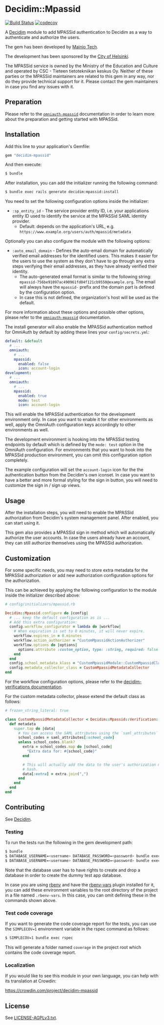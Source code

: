 # Decidim::Mpassid

[![Build Status](https://github.com/mainio/decidim-module-mpassid/actions/workflows/ci_mpassid.yml/badge.svg)](https://github.com/mainio/decidim-module-mpassid/actions)
[![codecov](https://codecov.io/gh/mainio/decidim-module-mpassid/branch/master/graph/badge.svg)](https://codecov.io/gh/mainio/decidim-module-mpassid)

A [Decidim](https://github.com/decidim/decidim) module to add MPASSid
authentication to Decidim as a way to authenticate and authorize the users.

The gem has been developed by [Mainio Tech](https://www.mainiotech.fi/).

The development has been sponsored by the
[City of Helsinki](https://www.hel.fi/).

The MPASSid service is owned by the Ministry of the Education and Culture and
operated by CSC - Tieteen tietotekniikan keskus Oy. Neither of these parties or
the MPASSid maintainers are related to this gem in any way, nor do they provide
technical support for it. Please contact the gem maintainers in case you find
any issues with it.

## Preparation

Please refer to the
[`omniauth-mpassid`](https://github.com/mainio/omniauth-mpassid) documentation
in order to learn more about the preparation and getting started with MPASSid.

## Installation

Add this line to your application's Gemfile:

```ruby
gem "decidim-mpassid"
```

And then execute:

```bash
$ bundle
```

After installation, you can add the initializer running the following command:

```bash
$ bundle exec rails generate decidim:mpassid:install
```

You need to set the following configuration options inside the initializer:

- `:sp_entity_id` - The service provider entity ID, i.e. your applications
  entity ID used to identify the service at the MPASSid SAML identity provider.
  * Default: depends on the application's URL, e.g.
    `https://www.example.org/users/auth/mpassid/metadata`

Optionally you can also configure the module with the following options:

- `:auto_email_domain` - Defines the auto-email domain for automatically
  verified email addresses for the identified users. This makes it easier for
  the users to use the system as they don't have to go through any extra steps
  verifying their email addresses, as they have already verified their identity.
  * The auto-generated email format is similar to the following string:
    `mpassid-756be91097ac490961fd04f121cb9550@example.org`. The email will
    always have the `mpassid-` prefix and the domain part is defined by the
    configuration option.
  * In case this is not defined, the organization's host will be used as the
    default.

For more information about these options and possible other options, please
refer to the [`omniauth-mpassid`](https://github.com/mainio/omniauth-mpassid)
documentation.

The install generator will also enable the MPASSid authentication method for
OmniAuth by default by adding these lines your `config/secrets.yml`:

```yml
default: &default
  # ...
  omniauth:
    # ...
    mpassid:
      enabled: false
      icon: account-login
development:
  # ...
  omniauth:
    # ...
    mpassid:
      enabled: true
      mode: test
      icon: account-login
```

This will enable the MPASSid authentication for the development environment
only. In case you want to enable it for other environments as well, apply the
OmniAuth configuration keys accordingly to other environments as well.

The development environment is hooking into the MPASSid testing endpoints by
default which is defined by the `mode: test` option in the OmniAuth
configuration. For environments that you want to hook into the MPASSid
production environment, you can omit this configuration option completely.

The example configuration will set the `account-login` icon for the the
authentication button from the Decidim's own iconset. In case you want to have a
better and more formal styling for the sign in button, you will need to
customize the sign in / sign up views.

## Usage

After the installation steps, you will need to enable the MPASSid authorization
from Decidim's system management panel. After enabled, you can start using it.

This gem also provides a MPASSid sign in method which will automatically
authorize the user accounts. In case the users already have an account, they
can still authorize themselves using the MPASSid authorization.

## Customization

For some specific needs, you may need to store extra metadata for the MPASSid
authorization or add new authorization configuration options for the
authorization.

This can be achieved by applying the following configuration to the module
inside the initializer described above:

```ruby
# config/initializers/mpassid.rb

Decidim::Mpassid.configure do |config|
  # ... keep the default configuration as is ...
  # Add this extra configuration:
  config.workflow_configurator = lambda do |workflow|
    # When expiration is set to 0 minutes, it will never expire.
    workflow.expires_in = 0.minutes
    workflow.action_authorizer = "CustomMpassidActionAuthorizer"
    workflow.options do |options|
      options.attribute :custom_option, type: :string, required: false
    end
  end
  config.school_metadata_klass = "CustomMpassidModule::CustomMpassidClass"
  config.metadata_collector_class = CustomMpassidMetadataCollector
end
```

For the workflow configuration options, please refer to the
[decidim-verifications documentation](https://github.com/decidim/decidim/tree/master/decidim-verifications).

For the custom metadata collector, please extend the default class as follows:

```ruby
# frozen_string_literal: true

class CustomMpassidMetadataCollector < Decidim::Mpassid::Verification::MetadataCollector
  def metadata
    super.tap do |data|
      # You can access the SAML attributes using the `saml_attributes` accessor:
      school_codes = saml_attributes[:school_code]
      unless school_codes.blank?
        extra = school_codes.map do |school_code|
          "Extra data for: #{school_code}"
        end

        # This will actually add the data to the user's authorization metadata
        # hash.
        data[:extra] = extra.join(",")
      end
    end
  end
end
```

## Contributing

See [Decidim](https://github.com/decidim/decidim).

### Testing

To run the tests run the following in the gem development path:

```bash
$ bundle
$ DATABASE_USERNAME=<username> DATABASE_PASSWORD=<password> bundle exec rake test_app
$ DATABASE_USERNAME=<username> DATABASE_PASSWORD=<password> bundle exec rspec
```

Note that the database user has to have rights to create and drop a database in
order to create the dummy test app database.

In case you are using [rbenv](https://github.com/rbenv/rbenv) and have the
[rbenv-vars](https://github.com/rbenv/rbenv-vars) plugin installed for it, you
can add these environment variables to the root directory of the project in a
file named `.rbenv-vars`. In this case, you can omit defining these in the
commands shown above.

### Test code coverage

If you want to generate the code coverage report for the tests, you can use
the `SIMPLECOV=1` environment variable in the rspec command as follows:

```bash
$ SIMPLECOV=1 bundle exec rspec
```

This will generate a folder named `coverage` in the project root which contains
the code coverage report.

### Localization

If you would like to see this module in your own language, you can help with its
translation at Crowdin:

https://crowdin.com/project/decidim-mpassid

## License

See [LICENSE-AGPLv3.txt](LICENSE-AGPLv3.txt).
